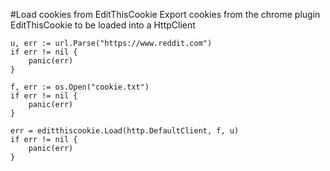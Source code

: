 #Load cookies from EditThisCookie
Export cookies from the chrome plugin EditThisCookie to be loaded into a HttpClient

```
u, err := url.Parse("https://www.reddit.com")
if err != nil {
    panic(err)
}

f, err := os.Open("cookie.txt")
if err != nil {
    panic(err)
}

err = editthiscookie.Load(http.DefaultClient, f, u)
if err != nil {
    panic(err)
}
```